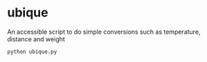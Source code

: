 # ubique
An accessible script to do simple conversions such as temperature, distance and weight
```bash
python ubique.py
```
